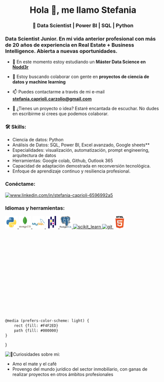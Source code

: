 <h1 align="center">Hola 👋, me llamo Stefania</h1>
<h3 align="center">🎯 Data Scientist | Power BI | SQL | Python
<h3 align="left">Data Scientist Junior. En mi vida anterior profesional con más de 20 años de experiencia en Real Estate + Business Intelligence. Abierta a nuevas oportunidades.</h3>



- 🧠 En este momento estoy estudiando un **Máster Data Science en [Nodd3r](https://nodd3r.com)**

- 🤝 Estoy buscando colaborar con gente en **proyectos de ciencia de datos y machine learning**

- 📫 Puedes contactarme a través de mi e-mail **stefania.caprioli.carzolio@gmail.com**

-  💬 ¿Tienes un proyecto o idea? Estaré encantada de escuchar. No dudes en escribirme si crees que podemos colaborar.



<h3 align="left">🛠️ Skills:</h3>

-  Ciencia de datos: Python 
-  Análisis de Datos: SQL, Power BI, Excel avanzado, Google sheets**
-  Especialidades: visualización, automatización, prompt engineering, arquitectura de datos
-  Herramientas: Google colab, Github, Outlook 365
-  Capacidad de adaptación demostrada en reconversión tecnológica.
-  Enfoque de aprendizaje continuo y resiliencia profesional.


<h3 align="left">Conéctame:</h3>
<p align="left">
<a href="https://linkedin.com/in/www.linkedin.com/in/stefania-caprioli-6596992a5" target="blank"><img align="center" src="https://raw.githubusercontent.com/rahuldkjain/github-profile-readme-generator/master/src/images/icons/Social/linked-in-alt.svg" alt="www.linkedin.com/in/stefania-caprioli-6596992a5" height="30" width="40" /></a>
</p>

<h3 align="left">Idiomas y herramientas:</h3>

<p align="left"> <a href="https://git-scm.com/" target="_blank" rel="noreferrer"> <img src="https://raw.githubusercontent.com/devicons/devicon/master/icons/python/python-original.svg" alt="python" width="40" height="40"/> </a> <a href="https://www.mongodb.com/" target="_blank" destino="_blank" 
rel="noreferrer"> <img src="https://raw.githubusercontent.com/devicons/devicon/master/icons/mongodb/mongodb-original-wordmark.svg" alt="mongodb" width="40" height="40"/> </a> <a href="https://www.mysql.com/" destino="_blank" rel="noreferrer"> <img src="https://raw.githubusercontent.com/devicons/devicon/master/icons/mysql/mysql-original-wordmark.svg" alt="mysql" width="40" height="40"/> </a> <a href="https://pandas.pydata.org/" destino="_blank" rel="noreferrer"> <img src="https://raw.githubusercontent.com/devicons/devicon/2ae2a900d2f041da66e950e4d48052658d850630/icons/pandas/pandas-original.svg" alt="pandas" width="40" height="40"/> </a> <a href="https://www.postgresql.org" destino="_blank" rel="noreferrer"> <img src="https://raw.githubusercontent.com/devicons/devicon/master/icons/postgresql/postgresql-original-wordmark.svg" alt="postgresql" width="40" height="40"/> </a> <a href="https://www.python.org"  rel="noreferrer"> <img src="https://upload.wikimedia.org/wikipedia/commons/0/05/Scikit_learn_logo_small.svg" alt="scikit_learn" width="40" height="40"/> </a> <a href="https://scikit-learn.org/" target="_blank" rel="noreferrer"> <img src="https://www.vectorlogo.zone/logos/git-scm/git-scm-icon.svg" alt="git" width="40" height="40"/> </a> <a href="https://www.w3.org/html/" target="_blank" rel="noreferrer"> <img src="https://raw.githubusercontent.com/devicons/devicon/master/icons/html5/html5-original-wordmark.svg" alt="html5" width="40" height="40"/> </a> </p>
<svg id="chatgpt" width="256" height="256" viewBox="0 0 256 256" fill="none" xmlns="http://www.w3.org/2000/svg">
<style>
#chatgpt {
    rect {fill: #242938}

    @media (prefers-color-scheme: light) {
        rect {fill: #F4F2ED}
        path {fill: #000000}
    }
}
</style>
<rect x="0.00282288" y="0.000518799" width="256" height="256" rx="50" fill="#242938"/>
<path d="M197.439 113.487C199.258 108.102 199.89 102.387 199.29 96.7344C198.691 91.0821 196.874 85.6269 193.965 80.7437C189.627 73.3148 183.046 67.4529 175.166 64.0008C167.245 60.5215 158.432 59.6141 149.968 61.4065C146.136 57.149 141.442 53.7557 136.198 51.4522C130.939 49.1411 125.252 47.965 119.507 48.0008C110.868 47.9767 102.44 50.6672 95.412 55.6922C88.4301 60.68 83.2201 67.764 80.5387 75.9151C74.9108 77.0503 69.5869 79.3638 64.917 82.7037C60.2684 86.0245 56.3837 90.3011 53.5235 95.2466C49.1764 102.622 47.3182 111.201 48.2237 119.715C49.1293 128.229 52.7504 136.225 58.5517 142.521C56.7332 147.905 56.1016 153.618 56.7003 159.269C57.299 164.92 59.1138 170.375 62.02 175.258C66.3578 182.687 72.9395 188.549 80.8187 192.001C88.74 195.48 97.553 196.388 106.017 194.595C109.847 198.853 114.539 202.246 119.782 204.55C125.038 206.858 130.73 208.035 136.483 208.001C145.128 208.031 153.563 205.342 160.596 200.315C167.586 195.324 172.801 188.231 175.481 180.069C181.108 178.937 186.432 176.625 191.102 173.287C195.75 169.964 199.633 165.685 202.49 160.738C206.831 153.362 208.684 144.785 207.774 136.275C206.864 127.764 203.241 119.773 197.439 113.481V113.487ZM136.815 197.544C128.747 197.544 122.502 195.098 117.045 190.601C117.29 190.47 117.725 190.235 118.005 190.064L150.288 171.664C151.092 171.211 151.761 170.553 152.227 169.757C152.693 168.961 152.939 168.055 152.939 167.132V122.218L166.59 129.989C166.66 130.026 166.721 130.079 166.766 130.143C166.812 130.208 166.842 130.283 166.853 130.361V167.549C166.853 184.418 152.619 197.544 136.815 197.544ZM71.2137 170.024C67.6552 163.971 66.3689 156.848 67.5854 149.932C67.8253 150.075 68.2425 150.332 68.5453 150.504L100.829 168.904C101.635 169.369 102.549 169.614 103.48 169.614C104.411 169.614 105.325 169.369 106.131 168.904L145.546 146.447V161.989C145.55 162.069 145.535 162.148 145.501 162.22C145.467 162.292 145.416 162.354 145.351 162.401L112.719 181.001C105.72 184.972 97.4434 186.042 89.6638 183.984C81.9108 181.949 75.2824 176.931 71.2137 170.024ZM62.7057 100.481C66.2761 94.3816 71.8732 89.7285 78.5217 87.3323V125.229C78.5129 126.154 78.7547 127.063 79.2216 127.861C79.6884 128.659 80.3628 129.316 81.173 129.761L120.582 152.218L106.937 159.989C106.87 160.033 106.794 160.06 106.714 160.068C106.634 160.076 106.554 160.065 106.48 160.035L73.8306 141.424C70.3923 139.469 67.3734 136.856 64.9467 133.733C62.52 130.61 60.7332 127.038 59.6888 123.224C58.656 119.423 58.3904 115.454 58.9073 111.549C59.4243 107.645 60.7193 103.882 62.7057 100.481ZM174.829 126.229L135.415 103.772L149.06 96.0008C149.127 95.957 149.203 95.93 149.283 95.922C149.362 95.9141 149.443 95.9254 149.517 95.9551L182.16 114.555C187.143 117.392 191.214 121.59 193.897 126.658C196.563 131.702 197.719 137.408 197.224 143.092C196.729 148.776 194.606 154.196 191.108 158.704C187.59 163.247 182.854 166.699 177.452 168.658V130.755C177.462 129.835 177.224 128.929 176.762 128.132C176.301 127.336 175.633 126.678 174.829 126.229ZM188.411 106.041C188.094 105.848 187.774 105.66 187.451 105.475L155.168 87.0751C154.361 86.6108 153.447 86.3664 152.517 86.3664C151.586 86.3664 150.672 86.6108 149.865 87.0751L110.451 109.532V93.978C110.446 93.8986 110.462 93.8193 110.496 93.7474C110.529 93.6756 110.581 93.6134 110.645 93.5666L143.283 74.9894C148.292 72.1412 154.002 70.76 159.76 71.0035C165.517 71.247 171.09 73.1055 175.841 76.3665C180.561 79.6063 184.258 84.1263 186.497 89.3951C188.725 94.6523 189.388 100.424 188.411 106.041ZM103.034 133.767L89.3781 125.995C89.3067 125.96 89.2452 125.908 89.1993 125.843C89.1533 125.778 89.1245 125.703 89.1153 125.624V88.4294C89.121 82.7323 90.7723 77.1551 93.8692 72.3494C96.9844 67.5296 101.405 63.6948 106.617 61.2922C111.851 58.879 117.657 57.9851 123.374 58.7126C129.091 59.44 134.489 61.7595 138.952 65.4065C138.628 65.5774 138.308 65.7545 137.992 65.938L105.708 84.338C104.904 84.7908 104.235 85.4488 103.768 86.2449C103.301 87.0409 103.054 87.9466 103.051 88.8694L103.034 133.767ZM110.445 117.995L127.998 108.001L145.551 118.001V138.001L127.998 147.995L110.445 137.995V117.995Z" fill="white"/>
</svg>


<p><img align="left" src="https://github-readme-stats.vercel.

<p> <img align="center" src="https://github-readme-stats.vercel.app/api?username=alollu&show_icons=true&locale=es" 







<h3 align="left">🌱Curiosidades sobre mi:</h3> 
 <p align="left"> 

-  Amo el mate y el café
-  Provengo del mundo jurídico del sector inmobiliario, con ganas de realizar proyectos en otros ámbitos profesionales 

